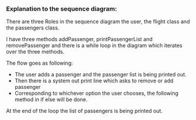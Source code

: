 ### Explanation to the sequence diagram:

There are three Roles in the sequence diagram the user, the flight class and the passengers class.

I have three methods addPassenger, printPassengerList and removePassenger and there is a while loop
in the diagram which iterates over the three methods.

The flow goes as following:  
- The user adds a passenger and the passenger list is being printed out.
- Then there is a system out print line which asks to remove or add passenger
- Corresponding to whichever option the user chooses, the following
method in if else will be done.
  
At the end of the loop the list of passengers is being printed out.

